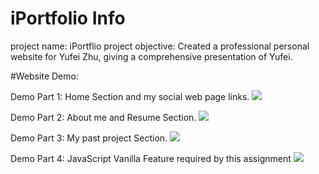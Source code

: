 # iPortfolio Info
project name: iPortflio
project objective: Created a professional personal website for Yufei Zhu, giving a comprehensive presentation of Yufei.

#Website Demo: 

Demo Part 1: Home Section and my social web page links.
![](Home.gif)

Demo Part 2: About me and Resume Section.
![](AboutMeResume.gif)

Demo Part 3: My past project Section.
![](Projects.gif)

Demo Part 4: JavaScript Vanilla Feature required by this assignment
![](JSVanilla.gif)
